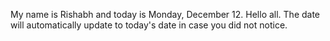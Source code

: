 My name is Rishabh and today is Monday, December 12. Hello all. The date will automatically update to today's date in case you did not notice.
